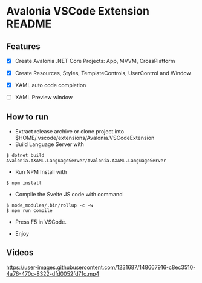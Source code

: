 # Avalonia VSCode Extension README

## Features

- [x] Create Avalonia .NET Core Projects: App, MVVM, CrossPlatform

- [x] Create Resources, Styles, TemplateControls, UserControl and Window

- [x] XAML auto code completion 

- [ ] XAML Preview window

## How to run

* Extract release archive or clone project into $HOME/.vscode/extensions/Avalonia.VSCodeExtension
* Build Language Server with
```
$ dotnet build Avalonia.AXAML.LanguageServer/Avalonia.AXAML.LanguageServer
```
* Run NPM Install with
```
$ npm install
```

* Compile the Svelte JS code with command
```
$ node_modules/.bin/rollup -c -w
$ npm run compile
```

* Press F5 in VSCode.

* Enjoy

## Videos

https://user-images.githubusercontent.com/1231687/148667916-c8ec3510-4a76-470c-8322-dfd0052fd71c.mp4


